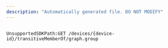 ```yaml
---
description: "Automatically generated file. DO NOT MODIFY"
---
```


```powershellv2

UnsupportedSDKPath:GET /devices/{device-id}/transitiveMemberOf/graph.group

```